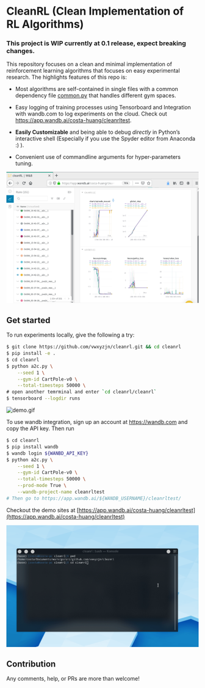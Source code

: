 # CleanRL (Clean Implementation of RL Algorithms)

### This project is WIP currently at 0.1 release, expect breaking changes.

This repository focuses on a clean and minimal implementation of reinforcement learning algorithms that focuses on easy experimental research. The highlights features of this repo is:

* Most algorithms are self-contained in single files with a common dependency file [common.py](https://github.com/vwxyzjn/cleanrl/blob/master/cleanrl/common.py) that handles different gym spaces.

* Easy logging of training processes using Tensorboard and Integration with wandb.com to log experiments on the cloud. Check out https://app.wandb.ai/costa-huang/cleanrltest.

* **Easily Customizable** and being able to debug *directly* in Python’s interactive shell (Especially if you use the Spyder editor from Anaconda :) ).

* Convenient use of commandline arguments for hyper-parameters tuning.

![wandb.png](wandb.png)

## Get started

To run experiments locally, give the following a try:

```bash
$ git clone https://github.com/vwxyzjn/cleanrl.git && cd cleanrl
$ pip install -e .
$ cd cleanrl
$ python a2c.py \
    --seed 1 \
    --gym-id CartPole-v0 \
    --total-timesteps 50000 \
# open another temrminal and enter `cd cleanrl/cleanrl`
$ tensorboard --logdir runs
```

![demo.gif](demo.gif)

To use wandb integration, sign up an account at https://wandb.com and copy the API key.
Then run

```bash
$ cd cleanrl
$ pip install wandb
$ wandb login ${WANBD_API_KEY}
$ python a2c.py \
    --seed 1 \
    --gym-id CartPole-v0 \
    --total-timesteps 50000 \
    --prod-mode True \
    --wandb-project-name cleanrltest 
# Then go to https://app.wandb.ai/${WANDB_USERNAME}/cleanrltest/
```

Checkout the demo sites at [https://app.wandb.ai/costa-huang/cleanrltest](https://app.wandb.ai/costa-huang/cleanrltest)

![demo2.gif](demo2.gif)

## Contribution

Any comments, help, or PRs are more than welcome!
